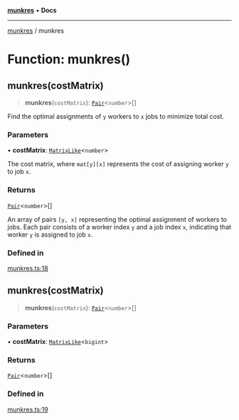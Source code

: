 [**munkres**](../README.md) • **Docs**

***

[munkres](../globals.md) / munkres

# Function: munkres()

## munkres(costMatrix)

> **munkres**(`costMatrix`): [`Pair`](../type-aliases/Pair.md)\<`number`\>[]

Find the optimal assignments of `y` workers to `x` jobs to
minimize total cost.

### Parameters

• **costMatrix**: [`MatrixLike`](../type-aliases/MatrixLike.md)\<`number`\>

The cost matrix, where `mat[y][x]` represents the cost
of assigning worker `y` to job `x`.

### Returns

[`Pair`](../type-aliases/Pair.md)\<`number`\>[]

An array of pairs `[y, x]` representing the optimal assignment
of workers to jobs. Each pair consists of a worker index `y` and a job
index `x`, indicating that worker `y` is assigned to job `x`.

### Defined in

[munkres.ts:18](https://github.com/havelessbemore/munkres/blob/2bca77bc19fdfcfa233ab72272d7e1cb2cdab5ce/src/munkres.ts#L18)

## munkres(costMatrix)

> **munkres**(`costMatrix`): [`Pair`](../type-aliases/Pair.md)\<`number`\>[]

### Parameters

• **costMatrix**: [`MatrixLike`](../type-aliases/MatrixLike.md)\<`bigint`\>

### Returns

[`Pair`](../type-aliases/Pair.md)\<`number`\>[]

### Defined in

[munkres.ts:19](https://github.com/havelessbemore/munkres/blob/2bca77bc19fdfcfa233ab72272d7e1cb2cdab5ce/src/munkres.ts#L19)
